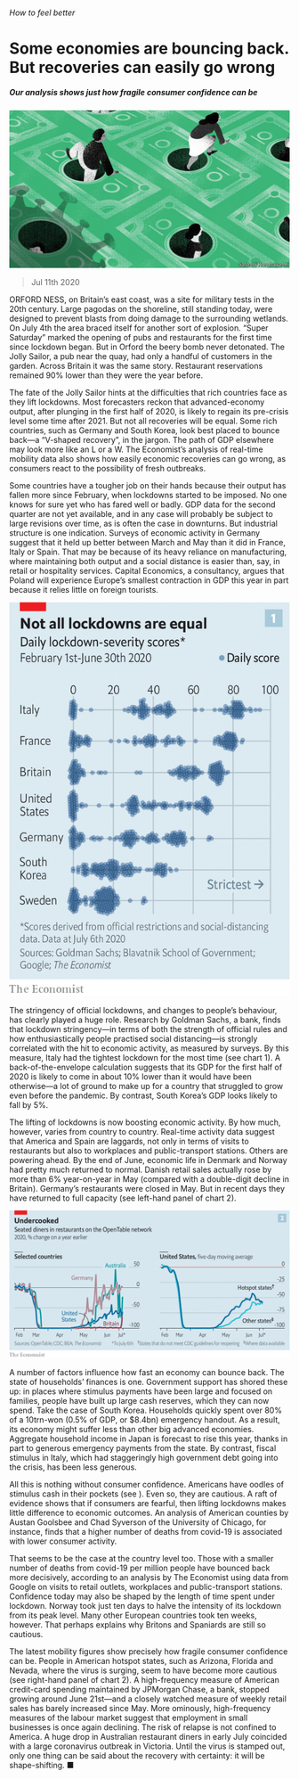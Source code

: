 ###### How to feel better

# Some economies are bouncing back. But recoveries can easily go wrong 

##### Our analysis shows just how fragile consumer confidence can be 

![image](images/20200711_FND001_0.jpg) 

> Jul 11th 2020 

ORFORD NESS, on Britain’s east coast, was a site for military tests in the 20th century. Large pagodas on the shoreline, still standing today, were designed to prevent blasts from doing damage to the surrounding wetlands. On July 4th the area braced itself for another sort of explosion. “Super Saturday” marked the opening of pubs and restaurants for the first time since lockdown began. But in Orford the beery bomb never detonated. The Jolly Sailor, a pub near the quay, had only a handful of customers in the garden. Across Britain it was the same story. Restaurant reservations remained 90% lower than they were the year before.

The fate of the Jolly Sailor hints at the difficulties that rich countries face as they lift lockdowns. Most forecasters reckon that advanced-economy output, after plunging in the first half of 2020, is likely to regain its pre-crisis level some time after 2021. But not all recoveries will be equal. Some rich countries, such as Germany and South Korea, look best placed to bounce back—a “V-shaped recovery”, in the jargon. The path of GDP elsewhere may look more like an L or a W. The Economist’s analysis of real-time mobility data also shows how easily economic recoveries can go wrong, as consumers react to the possibility of fresh outbreaks.


Some countries have a tougher job on their hands because their output has fallen more since February, when lockdowns started to be imposed. No one knows for sure yet who has fared well or badly. GDP data for the second quarter are not yet available, and in any case will probably be subject to large revisions over time, as is often the case in downturns. But industrial structure is one indication. Surveys of economic activity in Germany suggest that it held up better between March and May than it did in France, Italy or Spain. That may be because of its heavy reliance on manufacturing, where maintaining both output and a social distance is easier than, say, in retail or hospitality services. Capital Economics, a consultancy, argues that Poland will experience Europe’s smallest contraction in GDP this year in part because it relies little on foreign tourists.

![image](images/20200711_FNC336.png) 


The stringency of official lockdowns, and changes to people’s behaviour, has clearly played a huge role. Research by Goldman Sachs, a bank, finds that lockdown stringency—in terms of both the strength of official rules and how enthusiastically people practised social distancing—is strongly correlated with the hit to economic activity, as measured by surveys. By this measure, Italy had the tightest lockdown for the most time (see chart 1). A back-of-the-envelope calculation suggests that its GDP for the first half of 2020 is likely to come in about 10% lower than it would have been otherwise—a lot of ground to make up for a country that struggled to grow even before the pandemic. By contrast, South Korea’s GDP looks likely to fall by 5%.

The lifting of lockdowns is now boosting economic activity. By how much, however, varies from country to country. Real-time activity data suggest that America and Spain are laggards, not only in terms of visits to restaurants but also to workplaces and public-transport stations. Others are powering ahead. By the end of June, economic life in Denmark and Norway had pretty much returned to normal. Danish retail sales actually rose by more than 6% year-on-year in May (compared with a double-digit decline in Britain). Germany’s restaurants were closed in May. But in recent days they have returned to full capacity (see left-hand panel of chart 2).

![image](images/20200711_FNC337.png) 


A number of factors influence how fast an economy can bounce back. The state of households’ finances is one. Government support has shored these up: in places where stimulus payments have been large and focused on families, people have built up large cash reserves, which they can now spend. Take the case of South Korea. Households quickly spent over 80% of a 10trn-won (0.5% of GDP, or $8.4bn) emergency handout. As a result, its economy might suffer less than other big advanced economies. Aggregate household income in Japan is forecast to rise this year, thanks in part to generous emergency payments from the state. By contrast, fiscal stimulus in Italy, which had staggeringly high government debt going into the crisis, has been less generous.

All this is nothing without consumer confidence. Americans have oodles of stimulus cash in their pockets (see ). Even so, they are cautious. A raft of evidence shows that if consumers are fearful, then lifting lockdowns makes little difference to economic outcomes. An analysis of American counties by Austan Goolsbee and Chad Syverson of the University of Chicago, for instance, finds that a higher number of deaths from covid-19 is associated with lower consumer activity.

That seems to be the case at the country level too. Those with a smaller number of deaths from covid-19 per million people have bounced back more decisively, according to an analysis by The Economist using data from Google on visits to retail outlets, workplaces and public-transport stations. Confidence today may also be shaped by the length of time spent under lockdown. Norway took just ten days to halve the intensity of its lockdown from its peak level. Many other European countries took ten weeks, however. That perhaps explains why Britons and Spaniards are still so cautious.

The latest mobility figures show precisely how fragile consumer confidence can be. People in American hotspot states, such as Arizona, Florida and Nevada, where the virus is surging, seem to have become more cautious (see right-hand panel of chart 2). A high-frequency measure of American credit-card spending maintained by JPMorgan Chase, a bank, stopped growing around June 21st—and a closely watched measure of weekly retail sales has barely increased since May. More ominously, high-frequency measures of the labour market suggest that employment in small businesses is once again declining. The risk of relapse is not confined to America. A huge drop in Australian restaurant diners in early July coincided with a large coronavirus outbreak in Victoria. Until the virus is stamped out, only one thing can be said about the recovery with certainty: it will be shape-shifting. ■

